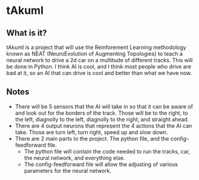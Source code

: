 # tAkumI 

## What is it?
tAkumI is a project that will use the Reinforement Learning methodology known as NEAT (NeuroEvolution of Augmenting Topologies) to teach a neural network to drive a 2d car on a multitude of different tracks. This will be done in Python. I think AI is cool, and I think most people who drive are bad at it, so an AI that can drive is cool and better than what we have now.

## Notes
- There will be 5 sensors that the AI will take in so that it can be aware of and look out for the borders of the track. Those will be to the right, to the left, diagnolly to the left, diagnolly to the right, and straight ahead.
- There are 4 output neurons that represent the 4 actions that the AI can take. Those are turn left, turn right, speed up and slow down.
- There are 2 main parts to the project. The python file, and the config-feedforward file.
    - The python file will contain the code needed to run the tracks, car, the neural network, and everything else.
    - The config-feedforward file will allow the adjusting of various parameters for the neural network.